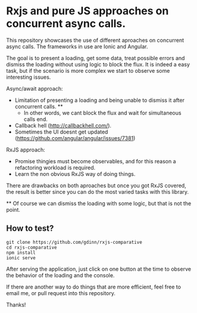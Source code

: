 # Rxjs and pure JS approaches on concurrent async calls.
This repository showcases the use of different aproaches on concurrent async calls. The frameworks in use are Ionic and Angular.

The goal is to present a loading, get some data, treat possible errors and dismiss the loading without using logic to block the flux.
It is indeed a easy task, but
if the scenario is more complex we start to observe some interesting issues.

Async/await approach:
- Limitation of presenting a loading and being unable to dismiss it after concurrent calls. **
  - In other words, we cant block the flux and wait for simultaneous calls end.
- Callback hell (http://callbackhell.com/).
- Sometimes the UI doesnt get updated (https://github.com/angular/angular/issues/7381)

RxJS approach:
- Promise thingies must become observables, and for this reason a refactoring workload is required.
- Learn the non obvious RxJS way of doing things. 

There are drawbacks on both aproaches but once you got RxJS covered, the result is better since you can do the most varied tasks
with this library.

** Of course we can dismiss the loading with some logic, but that is not the point.

## How to test?
```
git clone https://github.com/gdinn/rxjs-comparative
cd rxjs-comparative
npm install
ionic serve
```

After serving the application, just click on one button at the time to observe the behavior of the loading and the console.

If there are another way to do things that are more efficient, feel free to email me, or pull request into this repository.

Thanks!



